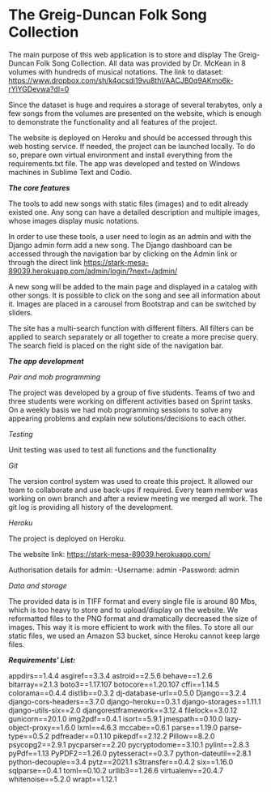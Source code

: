 # The Greig-Duncan Folk Song Collection

The main purpose of this web application is to store and display The Greig-Duncan Folk Song Collection. All data was provided by Dr. McKean in 8 volumes with hundreds of musical notations. The link to dataset: https://www.dropbox.com/sh/k4qcsdi19vu8thl/AACJB0q9AKmo6k-rYiYGDevwa?dl=0 

Since the dataset is huge and requires a storage of several terabytes, only a few songs from the volumes are presented on the website, which is enough to demonstrate the functionality and all features of the project.

The website is deployed on Heroku and should be accessed through this web hosting service. If needed, the project can be launched locally. To do so, prepare own virtual environment and install everything from the requirements.txt file. The app was developed and tested on Windows machines in Sublime Text and Codio.

**_The core features_**

The tools to add new songs with static files (images) and to edit already existed one. Any song can have a detailed description and multiple images, whose images display music notations.

In order to use these tools, a user need to login as an admin and with the Django admin form add a new song. The Django dashboard can be accessed through the navigation bar by clicking on the Admin link or through the direct link https://stark-mesa-89039.herokuapp.com/admin/login/?next=/admin/

A new song will be added to the main page and displayed in a catalog with other songs. It is possible to click on the song and see all information about it. Images are placed in a carousel from Bootstrap and can be switched by sliders.

The site has a multi-search function with different filters. All filters can be applied to search separately or all together to create a more precise query. The search field is placed on the right side of the navigation bar.

**_The app development_**

*Pair and mob programming*

The project was developed by a group of five students. Teams of two and three students were working on different activities based on Sprint tasks. On a weekly basis we had mob programming sessions to solve any appearing problems and explain new solutions/decisions to each other.

*Testing*

Unit testing was used to test all functions and the functionality

*Git*  

The version control system was used to create this project. It allowed our team to collaborate and use back-ups if required. Every team member was working on own branch and after a review meeting we merged all work. The git log is providing all history of the development.

*Heroku* 

The project is deployed on Heroku.

The website link: https://stark-mesa-89039.herokuapp.com/

Authorisation details for admin:
-Username: admin
-Password: admin

*Data and storage*

The provided data is in TIFF format and every single file is around 80 Mbs, which is too heavy to store and to upload/display on the website. We reformatted files to the PNG format and dramatically decreased the size of images. This way it is more efficient to work with the files. To store all our static files, we used an Amazon S3 bucket, since Heroku cannot keep large files.


**_Requirements' List:_**

appdirs==1.4.4
asgiref==3.3.4
astroid==2.5.6
behave==1.2.6
bitarray==2.1.3
boto3==1.17.107
botocore==1.20.107
cffi==1.14.5
colorama==0.4.4
distlib==0.3.2
dj-database-url==0.5.0
Django==3.2.4
django-cors-headers==3.7.0
django-heroku==0.3.1
django-storages==1.11.1
django-utils-six==2.0
djangorestframework==3.12.4
filelock==3.0.12
gunicorn==20.1.0
img2pdf==0.4.1
isort==5.9.1
jmespath==0.10.0
lazy-object-proxy==1.6.0
lxml==4.6.3
mccabe==0.6.1
parse==1.19.0
parse-type==0.5.2
pdfreader==0.1.10
pikepdf==2.12.2
Pillow==8.2.0
psycopg2==2.9.1
pycparser==2.20
pycryptodome==3.10.1
pylint==2.8.3
pyPdf==1.13
PyPDF2==1.26.0
pytesseract==0.3.7
python-dateutil==2.8.1
python-decouple==3.4
pytz==2021.1
s3transfer==0.4.2
six==1.16.0
sqlparse==0.4.1
toml==0.10.2
urllib3==1.26.6
virtualenv==20.4.7
whitenoise==5.2.0
wrapt==1.12.1
